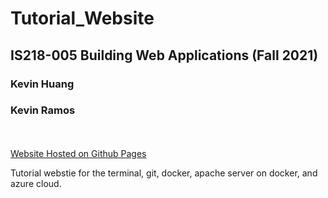 # Tutorial_Website

## IS218-005 Building Web Applications (Fall 2021)

### Kevin Huang
### Kevin Ramos
\
\
[Website Hosted on Github Pages](https://k3vinhu4ng.github.io/Tutorial_Website/)

Tutorial webstie for the terminal, git, docker, apache server on docker, and azure cloud.
